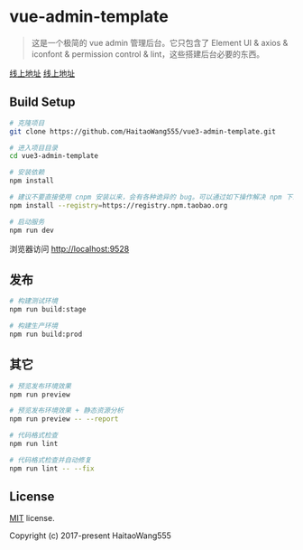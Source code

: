# vue-admin-template

> 这是一个极简的 vue admin 管理后台。它只包含了 Element UI & axios & iconfont & permission control & lint，这些搭建后台必要的东西。

[线上地址](https://HaitaoWang555.github.io/vue3-admin-template)
[线上地址](http://wanghaitao555.gitee.io/vue3-admin-template)

## Build Setup

```bash
# 克隆项目
git clone https://github.com/HaitaoWang555/vue3-admin-template.git

# 进入项目目录
cd vue3-admin-template

# 安装依赖
npm install

# 建议不要直接使用 cnpm 安装以来，会有各种诡异的 bug。可以通过如下操作解决 npm 下载速度慢的问题
npm install --registry=https://registry.npm.taobao.org

# 启动服务
npm run dev
```

浏览器访问 [http://localhost:9528](http://localhost:9528)

## 发布

```bash
# 构建测试环境
npm run build:stage

# 构建生产环境
npm run build:prod
```

## 其它

```bash
# 预览发布环境效果
npm run preview

# 预览发布环境效果 + 静态资源分析
npm run preview -- --report

# 代码格式检查
npm run lint

# 代码格式检查并自动修复
npm run lint -- --fix
```

## License

[MIT](https://github.com/HaitaoWang555/vue3-admin-template/blob/master/LICENSE) license.

Copyright (c) 2017-present HaitaoWang555

